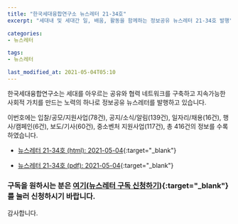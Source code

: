 ```yaml
---
title: "한국세대융합연구소 뉴스레터 21-34호"
excerpt: "세대내 및 세대간 일, 배움, 활동을 함께하는 정보공유 뉴스레터 21-34호 발행" 

categories:
- 뉴스레터

tags:
- 뉴스레터

last_modified_at: 2021-05-04T05:10
---
```


한국세대융합연구소는 세대를 아우르는 공유와 협력 네트워크를 구축하고 지속가능한 사회적 가치를 만드는 노력의 하나로 정보공유 뉴스레터를 발행하고 있습니다.

이번호에는 입찰/공모/지원사업(78건), 공지/소식/알림(139건), 일자리/채용(16건), 행사/캠페인(6건), 보도/기사(60건), 중소벤처 지원사업(117건), 총 416건의 정보를 수록하였습니다.

* [뉴스레터 21-34호 (html): 2021-05-04](https://gcrcenter.github.io/assets/htmls/gcrc_news_letter_20210504.html){:target="_blank"}

* [뉴스레터 21-34호 (pdf): 2021-05-04](https://gcrcenter.github.io/assets/pdfs/news_letter_20210504.pdf){:target="_blank"}


### 구독을 원하시는 분은 [여기(뉴스레터 구독 신청하기)](https://forms.gle/MJ5gVHCdunBXXWVB7){:target="_blank"} 를 눌러 신청하시기 바랍니다.


감사합니다.